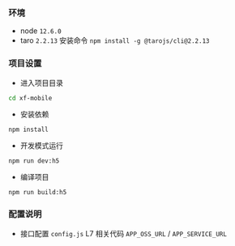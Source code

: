 ### 环境

- node `12.6.0`
- taro `2.2.13` 安装命令 `npm install -g @tarojs/cli@2.2.13`



### 项目设置

- 进入项目目录
```bash
cd xf-mobile
```

- 安装依赖
```
npm install
```

- 开发模式运行
```
npm run dev:h5
```

- 编译项目
```
npm run build:h5
```



### 配置说明

- 接口配置 `config.js` L7 相关代码 `APP_OSS_URL` / `APP_SERVICE_URL`

